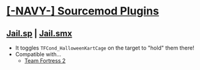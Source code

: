# [[-NAVY-] Sourcemod Plugins](https://github.com/NavyCo/--NAVY--SourcemodPlugins)
## [Jail.sp](https://github.com/NavyCo/--NAVY--SourcemodPlugins/blob/master/jail.sp) | [Jail.smx](http://www.sourcemod.net/compiler.php?go=dl&id=585574)
- It toggles `TFCond_HalloweenKartCage` on the target to "hold" them there!
- Compatible with...
	- [Team Fortress 2](http://teamfortress.com/)
